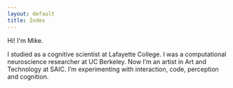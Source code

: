 ```yaml
---
layout: default
title: Index
---
```


<section class="container">
	<section class> </section>
	<p>Hi! I'm Mike.</p>
	<p>I studied as a cognitive scientist at Lafayette College. I was a computational neuroscience researcher at UC Berkeley. Now I’m an artist in Art and Technology at SAIC. I’m experimenting with interaction, code, perception and cognition.</p>
</section>




